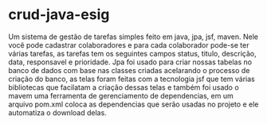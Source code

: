 # crud-java-esig
Um sistema de gestão de tarefas simples feito em java, jpa, jsf, maven. Nele você pode cadastrar colaboradores e para cada colaborador pode-se ter várias tarefas, as tarefas tem os seguintes campos status, titulo, descrição, data, responsavel e prioridade. Jpa foi usado para criar nossas tabelas no banco de dados com base nas classes criadas acelarando o processo de criação do banco, as telas foram feitas com a tecnologia jsf que tem várias bibliotecas que facilatam a criação dessas telas e também foi usado o mavem uma ferramenta de gerenciamento de dependencias, em um arquivo pom.xml coloca as dependencias que serão usadas no projeto e ele automatiza o download delas.


